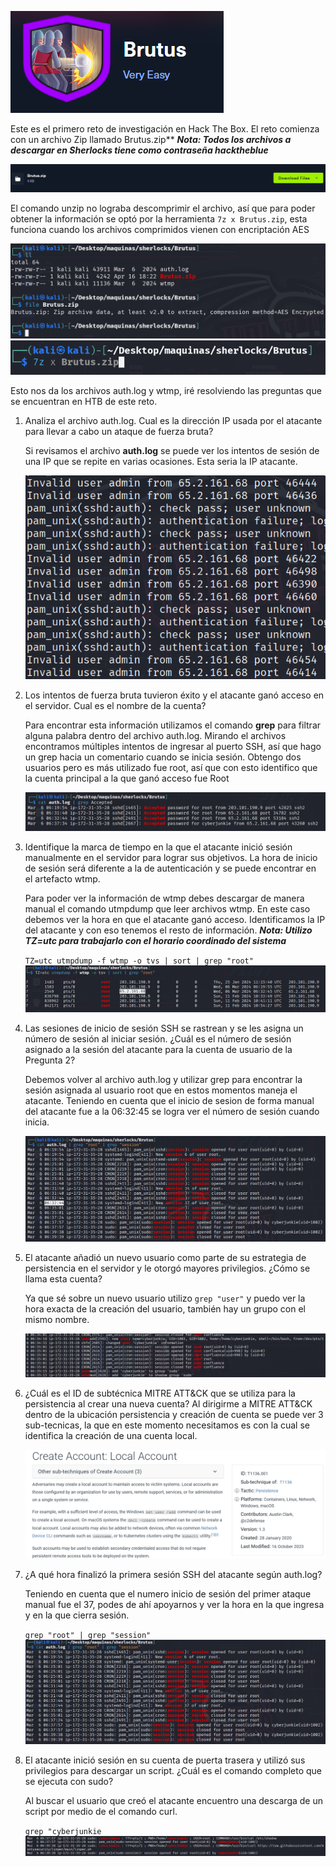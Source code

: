 ![alt text](../image/brutus0.png)

Este es el primero reto de investigación en Hack The Box. El reto comienza con un archivo Zip llamado Brutus.zip**
***Nota: Todos los archivos a descargar en Sherlocks tiene como contraseña hacktheblue***

![alt text](../image/brutus1.png)

El comando unzip no lograba descomprimir el archivo, así que para poder obtener la información se optó por la herramienta `7z x Brutus.zip`, esta funciona cuando los archivos comprimidos vienen con encriptación AES 

![alt text](../image/brutus2.png)
![alt text](../image/brutus3.png)

Esto nos da los archivos auth.log y wtmp, iré resolviendo las preguntas que se encuentran en HTB de este reto.

1. Analiza el archivo auth.log. Cual es la dirección IP usada por el atacante para llevar a cabo un ataque de fuerza bruta?

	Si revisamos el archivo **auth.log** se puede ver los intentos de sesión de una IP que se repite en varias ocasiones. Esta seria la IP atacante.
	
	![alt text](../image/brutus4.png)

2. Los intentos de fuerza bruta tuvieron éxito y el atacante ganó acceso en el servidor. Cual es el nombre de la cuenta?

	Para encontrar esta información utilizamos el comando **grep** para filtrar alguna palabra dentro del archivo auth.log. Mirando el archivos encontramos múltiples intentos de ingresar al puerto SSH, así que hago un grep hacia un comentario cuando se inicia sesión. Obtengo dos usuarios pero es más utilizado fue root, así que con esto identifico que la cuenta principal a la que ganó acceso fue Root
	
	![alt text](../image/brutus5.png)

3. Identifique la marca de tiempo en la que el atacante inició sesión manualmente en el servidor para lograr sus objetivos. La hora de inicio de sesión será diferente a la de autenticación y se puede encontrar en el artefacto wtmp.

	 Para poder ver la información de wtmp debes descargar de manera manual el comando utmpdump que leer archivos wtmp. En este caso debemos ver la hora en que el atacante ganó acceso. Identificamos la IP del atacante y con eso tenemos el resto de información.
	 ***Nota: Utilizo TZ=utc para trabajarlo con el horario coordinado del sistema***

	 `TZ=utc utmpdump -f wtmp -o tvs | sort | grep "root"`
	 ![alt text](../image/brutus6.png)

4. Las sesiones de inicio de sesión SSH se rastrean y se les asigna un número de sesión al iniciar sesión. ¿Cuál es el número de sesión asignado a la sesión del atacante para la cuenta de usuario de la Pregunta 2?

	 Debemos volver al archivo auth.log y utilizar grep para encontrar la sesión asignada al usuario root que en estos momentos maneja el atacante. Teniendo en cuenta que el inicio de sesion de forma manual del atacante fue a la 06:32:45 se logra ver el número de sesión cuando inicia.

	 ![alt text](../image/brutus7.png)

5. El atacante añadió un nuevo usuario como parte de su estrategia de persistencia en el servidor y le otorgó mayores privilegios. ¿Cómo se llama esta cuenta?

	 Ya que sé sobre un nuevo usuario utilizo `grep "user"` y puedo ver la hora exacta de la creación del usuario, también hay un grupo con el mismo nombre.

	 ![alt text](../image/brutus8.png)

6. ¿Cuál es el ID de subtécnica MITRE ATT&CK que se utiliza para la persistencia al crear una nueva cuenta?
	 Al dirigirme a MITRE ATT&CK dentro de la ubicación persistencia y creación de cuenta se puede ver 3 sub-tecnicas, la que en este momento necesitamos es con la cual se identifica la creación de una cuenta local.

	 ![alt text](../image/brutus9.png)

7. ¿A qué hora finalizó la primera sesión SSH del atacante según auth.log?
	
	 Teniendo en cuenta que el numero inicio de sesión del primer ataque manual fue el 37, podes de ahí apoyarnos y ver la hora en la que ingresa y en la que cierra sesión.
	
	 `grep "root" | grep "session"`
	 ![alt text](../image/brutus10.png)
	 
8. El atacante inició sesión en su cuenta de puerta trasera y utilizó sus privilegios para descargar un script. ¿Cuál es el comando completo que se ejecuta con sudo?
	 
	 Al buscar el usuario que creó el atacante encuentro una descarga de un script por medio de el comando curl. 

	 `grep "cyberjunkie`
	 ![alt text](../image/brutus11.png)
